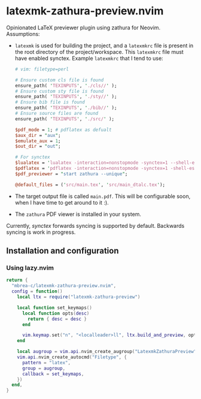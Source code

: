 # latexmk-zathura-preview.nvim

Opinionated LaTeX previewer plugin using zathura for Neovim.
Assumptions:

- `latexmk` is used for building the project, and a `latexmkrc` file is
  present in the root directory of the project/workspace. This `latexmkrc` file
  must have enabled synctex. Example `latexmkrc` that I tend to use:

  ```perl
  # vim: filetype=perl

  # Ensure custom cls file is found
  ensure_path( 'TEXINPUTS', './cls//' );
  # Ensure custom sty file is found
  ensure_path( 'TEXINPUTS', './sty//' );
  # Ensure bib file is found
  ensure_path( 'TEXINPUTS', './bib//' );
  # Ensure source files are found
  ensure_path( 'TEXINPUTS', './src/' );

  $pdf_mode = 1; # pdflatex as defualt
  $aux_dir = "aux";
  $emulate_aux = 1;
  $out_dir = "out";

  # For synctex
  $lualatex = 'lualatex -interaction=nonstopmode -synctex=1 --shell-escape';
  $pdflatex = 'pdflatex -interaction=nonstopmode -synctex=1 -shell-escape';
  $pdf_previewer = "start zathura --unique";

  @default_files = ('src/main.tex', 'src/main_dtalc.tex');
  ```

- The target output file is called `main.pdf`. This will be configurable
  soon, when I have time to get around to it :).
- The `zathura` PDF viewer is installed in your system.

Currently, _synctex_ forwards syncing is supported by default.
Backwards syncing is work in progress.

## Installation and configuration

### Using lazy.nvim

```lua
return {
  "mbrea-c/latexmk-zathura-preview.nvim",
  config = function()
    local ltx = require("latexmk-zathura-preview")

    local function set_keymaps()
      local function opts(desc)
        return { desc = desc }
      end

      vim.keymap.set("n", "<localleader>ll", ltx.build_and_preview, opts("Build and preview latexmk project"))
    end

    local augroup = vim.api.nvim_create_augroup("LatexmkZathuraPreview", { clear = true })
    vim.api.nvim_create_autocmd("Filetype", {
      pattern = "latex",
      group = augroup,
      callback = set_keymaps,
    })
  end,
}
```
